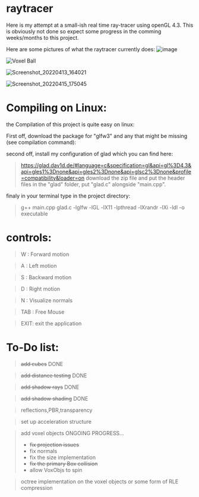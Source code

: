 # raytracer

Here is my attempt at a small-ish real time ray-tracer using openGL 4.3. This is obviously not done so expect some progress in the comming weeks/months to this project.

Here are some pictures of what the raytracer currently does:
![image](https://user-images.githubusercontent.com/62178977/162789246-bd803e01-73f3-41ff-8927-6ea9204d446d.png)

![Voxel Ball](https://user-images.githubusercontent.com/62178977/165963815-083946aa-74a7-4afa-bccb-02e98b72f8dc.png)

![Screenshot_20220413_164021](https://user-images.githubusercontent.com/62178977/163209828-65049bb3-e851-4023-9358-31ff3efc2459.png)

![Screenshot_20220415_175045](https://user-images.githubusercontent.com/62178977/163593055-eb1cb7be-7e31-4edd-bc6a-b1112767eea6.png)


# Compiling on Linux:

the Compilation of this project is quite easy on linux:

First off, download the package for "glfw3" and any that might be missing (see compilation command): 

second off, install my configuration of glad which you can find here:
> https://glad.dav1d.de/#language=c&specification=gl&api=gl%3D4.3&api=gles1%3Dnone&api=gles2%3Dnone&api=glsc2%3Dnone&profile=compatibility&loader=on
download the zip file and put the header files in the "glad" folder, put "glad.c" alongside "main.cpp".

finaly in your terminal type in the project directory:
> g++ main.cpp glad.c -lglfw -lGL -lX11 -lpthread -lXrandr -lXi -ldl -o executable


# controls:

> W : Forward motion

> A : Left motion

> S : Backward motion

> D : Right motion

> N : Visualize normals

> TAB : Free Mouse

> EXIT: exit the application

# To-Do list:

>~~add cubes~~ DONE

>~~add distance testing~~ DONE

>~~add shadow rays~~ DONE

>~~add shadow shading~~ DONE

>reflections,PBR,transparency

>set up acceleration structure

>add voxel objects ONGOING PROGRESS...
> - ~~fix projection issues~~
> - fix normals
> - fix the size implementation
> - ~~fix the primary Box collision~~
> - allow VoxObjs to spin

>octree implementation on the voxel objects or some form of RLE compression
